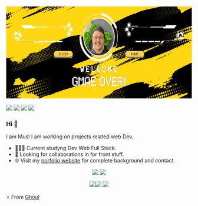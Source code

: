 <p align="center">
  <img    height=250px  widith=450px     src="https://github.com/Mus9617/Mus9617/raw/main/assets/img/banner.gif" alt="banner" >
</p>

[<img src="https://img.shields.io/badge/twitter-%231DA1F2.svg?&style=for-the-badge&logo=twitter&logoColor=white" />](https://twitter.com/MMusicforlive)   [<img src="https://img.shields.io/badge/linkedin-%230077B5.svg?&style=for-the-badge&logo=linkedin&logoColor=white" />](https://www.linkedin.com/in/mostafa-marouan-5772712a2/) [<img src = "https://img.shields.io/badge/instagram-%23E4405F.svg?&style=for-the-badge&logo=instagram&logoColor=white">](https://www.instagram.com/mar_1996_mus/) [<img src ="https://img.shields.io/badge/Website-pk-%23.svg?&style=for-the-badge&logo=&logoColor=white%22">](https://musportfolio.formationdevweb.fr/)  
### Hi 👋 
I am Mus! I am working on projects related web Dev.
- 👨🏽‍💻 Current studyng Dev Web Full Stack.
- 🤝 Looking for collaborations in for front stuff.
- 🌐 Visit my [porfolio website](https://musportfolio.formationdevweb.fr//) for complete background and contact.

<p align = "center">
  <img src = "https://github-readme-stats.vercel.app/api?username=pr2tik1&show_icons=true&theme=radical&line_height=33">
  <img src = "https://github-readme-stats.vercel.app/api/top-langs/?username=pr2tik1&hide_langs_below=.25&theme=radical">
</p>


<p align="center">
 <img src="https://i.giphy.com/media/KzJkzjggfGN5Py6nkT/200.webp" width="150"><img src="https://i.giphy.com/media/IdyAQJVN2kVPNUrojM/200.webp" width="150">  <img src="https://media.giphy.com/media/kH6CqYiquZawmU1HI6/giphy.gif" width ="150"/> 
</p>

⭐ From [Ghoul](https://github.com/Mus9617)
